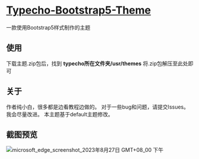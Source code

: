 # [Typecho-Bootstrap5-Theme](https://github.com/MSDJHD/Typecho-Bootstrap5-Theme/)

一款使用Bootstrap5样式制作的主题

## 使用

下载主题.zip包后，找到 **typecho所在文件夹/usr/themes**
将.zip包解压至此处即可

## 关于

作者纯小白，很多都是边看教程边做的。
对于一些bug和问题，请提交Issues。我会尽量改进。
本主题基于default主题修改。

## 截图预览
![microsoft_edge_screenshot_2023年8月27日 GMT+08_00 下午](https://github.com/MSDJHD/Typecho-Bootstrap5-Theme/assets/110752331/55036c9c-ba35-457c-b0e1-3f9a580963a2)
